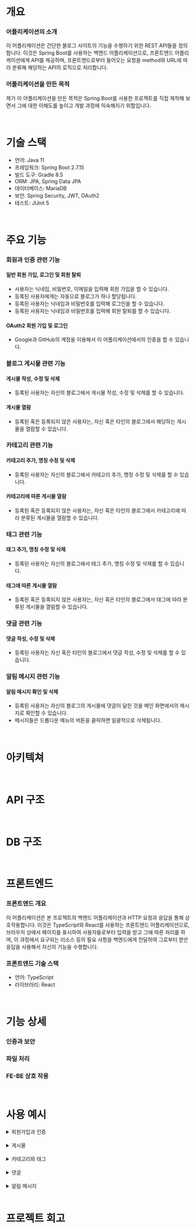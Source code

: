 # 개요
### 어플리케이션의 소개
이 어플리케이션은 간단한 블로그 사이트의 기능을 수행하기 위한 REST API들을 정의합니다.
이것은 Spring Boot를 사용하는 백엔드 어플리케이션으로, 프론트엔드 어플리케이션에게 API를 제공하며, 프론트엔드로부터 들어오는 요청을 method와 URL에 따라 분류해 해당하는 API의 로직으로 처리합니다.

### 어플리케이션을 만든 목적
제가 이 어플리케이션을 만든 목적은 Spring Boot를 사용한 프로젝트를 직접 제작해 보면서 그에 대한 이해도를 높이고 개발 과정에 익숙해지기 위함입니다.

<br/>

# 기술 스택
- 언어: Java 11
- 프레임워크: Spring Boot 2.7.15
- 빌드 도구: Gradle 8.5
- ORM: JPA, Spring Data JPA
- 데이터베이스: MariaDB
- 보안: Spring Security, JWT, OAuth2
- 테스트: JUnit 5

<br/>

# 주요 기능
### 회원과 인증 관련 기능
#### 일반 회원 가입, 로그인 및 회원 탈퇴
- 사용자는 닉네임, 비밀번호, 이메일을 입력해 회원 가입을 할 수 있습니다.
- 등록된 사용자에게는 자동으로 블로그가 하나 할당됩니다.
- 등록된 사용자는 닉네임과 비밀번호를 입력해 로그인을 할 수 있습니다.
- 등록된 사용자는 닉네임과 비밀번호를 입력해 회원 탈퇴를 할 수 있습니다.
#### OAuth2 회원 가입 및 로그인
- Google과 GitHub의 계정을 이용해서 이 어플리케이션에서의 인증을 할 수 있습니다.

### 블로그 게시물 관련 기능
#### 게시물 작성, 수정 및 삭제
- 등록된 사용자는 자신의 블로그에서 게시물 작성, 수정 및 삭제를 할 수 있습니다.
#### 게시물 열람
- 등록된 혹은 등록되지 않은 사용자는, 자신 혹은 타인의 블로그에서 해당하는 게시물을 열람할 수 있습니다.

### 카테고리 관련 기능
#### 카테고리 추가, 명칭 수정 및 삭제
- 등록된 사용자는 자신의 블로그에서 카테고리 추가, 명칭 수정 및 삭제를 할 수 있습니다.
#### 카테고리에 따른 게시물 열람 
- 등록된 혹은 등록되지 않은 사용자는, 자신 혹은 타인의 블로그에서 카테고리에 따라 분류된 게시물을 열람할 수 있습니다.

### 태그 관련 기능
#### 태그 추가, 명칭 수정 및 삭제
- 등록된 사용자는 자신의 블로그에서 태그 추가, 명칭 수정 및 삭제를 할 수 있습니다.
#### 태그에 따른 게시물 열람 
- 등록된 혹은 등록되지 않은 사용자는, 자신 혹은 타인의 블로그에서 태그에 따라 분류된 게시물을 열람할 수 있습니다.

### 댓글 관련 기능
#### 댓글 작성, 수정 및 삭제
- 등록된 사용자는 자신 혹은 타인의 블로그에서 댓글 작성, 수정 및 삭제를 할 수 있습니다.

### 알림 메시지 관련 기능
#### 알림 메시지 확인 및 삭제
- 등록된 사용자는 자신의 블로그의 게시물에 댓글이 달린 것을 메인 화면에서의 메시지로 확인할 수 있습니다.
- 메시지들은 드롭다운 메뉴의 버튼을 클릭하면 일괄적으로 삭제됩니다.

<br/>

# 아키텍쳐

<br/>

# API 구조

<br/>

# DB 구조

<br/>

# 프론트엔드
### 프론트엔드 개요
이 어플리케이션은 본 프로젝트의 백엔드 어플리케이션과 HTTP 요청과 응답을 통해 상호작용합니다.
이것은 TypeScript와 React를 사용하는 프론트엔드 어플리케이션으로, 브라우저 상에서 페이지를 표시하여 사용자들로부터 입력을 받고 그에 따른 처리를 하며, 이 과정에서 요구되는 리소스 등의 필요 사항을 백엔드에게 전달하여 그로부터 받은 응답을 사용해서 자신의 기능을 수행합니다.

### 프론트엔드 기술 스택
- 언어: TypeScript
- 라이브러리: React

<br/>

# 기능 상세
### 인증과 보안

### 파일 처리

### FE-BE 상호 작용

<br/>

# 사용 예시
<details>
<summary>회원가입과 인증</summary>

</details>
<br/>
<details>
<summary>게시물</summary>

</details>
<br/>
<details>
<summary>카테고리와 태그</summary>

</details>
<br/>
<details>
<summary>댓글</summary>

</details>
<br/>
<details>
<summary>알림 메시지</summary>

</details>
<br/>


# 프로젝트 회고

